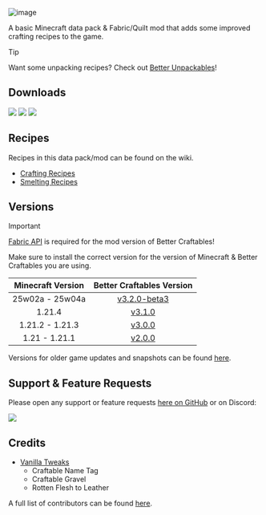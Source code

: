 ![image](https://i.imgur.com/5r2Gk1I.png)

A basic Minecraft data pack & Fabric/Quilt mod that adds some improved crafting recipes to the game.

> [!TIP]
> Want some unpacking recipes? Check out [Better Unpackables](https://modrinth.com/datapack/better-unpackables)!

## Downloads

[![](https://img.shields.io/modrinth/dt/BLG002oq?label=Modrinth&style=for-the-badge&color=00AF5C&logo=modrinth)](https://modrinth.com/datapack/better-craftables/)
[![](https://img.shields.io/github/downloads/Classic36-Media/Better-Craftables/total?label=GitHub&style=for-the-badge&color=181717&logo=github)](https://github.com/Classic36-Media/Better-Craftables/releases)
[![](https://img.shields.io/spiget/downloads/108728?label=SpigotMC&style=for-the-badge&color=ED8106&logo=spigotmc)](https://www.spigotmc.org/resources/better-craftables.108728/)

## Recipes

Recipes in this data pack/mod can be found on the wiki.

* [Crafting Recipes](https://github.com/Classic36-Media/Better-Craftables/wiki/Crafting-Recipes)
* [Smelting Recipes](https://github.com/Classic36-Media/Better-Craftables/wiki/Smelting-Recipes)

## Versions

> [!IMPORTANT]
> [Fabric API](https://modrinth.com/mod/fabric-api) is required for the mod version of Better Craftables!
>
> Make sure to install the correct version for the version of Minecraft & Better Craftables you are using.

| Minecraft Version | Better Craftables Version |
| :--: | :--: |
| 25w02a - 25w04a | [v3.2.0-beta3](https://github.com/Classic36-Media/Better-Craftables/releases/tag/v3.2.0-beta3) |
| 1.21.4 |  [v3.1.0](https://github.com/Classic36-Media/Better-Craftables/releases/tag/v3.1.0) |
| 1.21.2 - 1.21.3 |  [v3.0.0](https://github.com/Classic36-Media/Better-Craftables/releases/tag/v3.0.0) |
| 1.21 - 1.21.1 |  [v2.0.0](https://github.com/Classic36-Media/Better-Craftables/releases/tag/v2.0.0) |

Versions for older game updates and snapshots can be found [here](https://github.com/Classic36-Media/Better-Craftables/wiki/Versions).

## Support & Feature Requests
Please open any support or feature requests [here on GitHub](https://github.com/Classic36-Media/Better-Craftables/issues/new/choose) or on Discord:

[![](https://img.shields.io/discord/1107084025442607206?label=Discord&style=for-the-badge&color=5865F2&logo=discord)](https://discord.gg/vZJSDjPcmu)

## Credits
* [Vanilla Tweaks](https://vanillatweaks.net/)
	* Craftable Name Tag
	* Craftable Gravel
	* Rotten Flesh to Leather

A full list of contributors can be found [here](https://github.com/Classic36-Media/Better-Craftables/wiki/Credits).